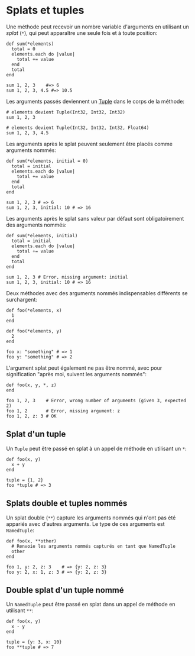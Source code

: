 # Splats et tuples

Une méthode peut recevoir un nombre variable d'arguments en utilisant un *splat* (`*`), qui peut
apparaître une seule fois et à toute position:

```crystal
def sum(*elements)
  total = 0
  elements.each do |value|
    total += value
  end
  total
end

sum 1, 2, 3    #=> 6
sum 1, 2, 3, 4.5 #=> 10.5
```

Les arguments passés deviennent un [Tuple](http://crystal-lang.org/api/Tuple.html) dans le corps de la méthode:

```crystal
# elements devient Tuple(Int32, Int32, Int32)
sum 1, 2, 3

# elements devient Tuple(Int32, Int32, Int32, Float64)
sum 1, 2, 3, 4.5
```

Les arguments après le splat peuvent seulement être placés comme arguments nommés:

```crystal
def sum(*elements, initial = 0)
  total = initial
  elements.each do |value|
    total += value
  end
  total
end

sum 1, 2, 3 # => 6
sum 1, 2, 3, initial: 10 # => 16
```

Les arguments après le splat sans valeur par défaut sont obligatoirement des arguments nommés:

```crystal
def sum(*elements, initial)
  total = initial
  elements.each do |value|
    total += value
  end
  total
end

sum 1, 2, 3 # Error, missing argument: initial
sum 1, 2, 3, initial: 10 # => 16
```

Deux méthodes avec des arguments nommés indispensables différents se surchargent:

```crystal
def foo(*elements, x)
  1
end

def foo(*elements, y)
  2
end

foo x: "something" # => 1
foo y: "something" # => 2
```

L'argument splat peut également ne pas être nommé, avec pour signification "après moi, suivent les arguments nommés":

```crystal
def foo(x, y, *, z)
end

foo 1, 2, 3    # Error, wrong number of arguments (given 3, expected 2)
foo 1, 2       # Error, missing argument: z
foo 1, 2, z: 3 # OK
```

## Splat d'un tuple

Un `Tuple` peut être passé en splat à un appel de méthode en utilisant un `*`:

```crystal
def foo(x, y)
  x + y
end

tuple = {1, 2}
foo *tuple # => 3
```

## Splats double et tuples nommés

Un splat double (`**`) capture les arguments nommés qui n'ont pas été appariés avec d'autres arguments.
Le type de ces arguments est `NamedTuple`:

```crystal
def foo(x, **other)
  # Renvoie les arguments nommés capturés en tant que NamedTuple
  other
end

foo 1, y: 2, z: 3    # => {y: 2, z: 3}
foo y: 2, x: 1, z: 3 # => {y: 2, z: 3}
```

## Double splat d'un tuple nommé

Un `NamedTuple` peut être passé en splat dans un appel de méthode en utilisant `**`:

```crystal
def foo(x, y)
  x - y
end

tuple = {y: 3, x: 10}
foo **tuple # => 7
```
